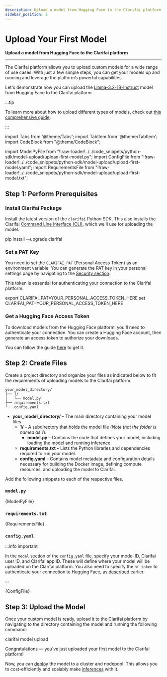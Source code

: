 ```yaml
---
description: Upload a model from Hugging Face to the Clarifai platform
sidebar_position: 3
---
```


# Upload Your First Model

**Upload a model from Hugging Face to the Clarifai platform**
<hr />

The Clarifai platform allows you to upload custom models for a wide range of use cases. With just a few simple steps, you can get your models up and running and leverage the platform’s powerful capabilities.

Let's demonstrate how you can upload the [Llama-3.2-1B-Instruct](https://github.com/Clarifai/runners-examples/tree/main/llm/llama-3_2-1b-instruct) model from Hugging Face to the Clarifai platform.

:::tip

To learn more about how to upload different types of models, check out [this comprehensive guide](https://docs.clarifai.com/compute/models/model-upload/). 

:::

import Tabs from '@theme/Tabs';
import TabItem from '@theme/TabItem';
import CodeBlock from "@theme/CodeBlock";

import ModelPyFile from "!!raw-loader!../../code_snippets/python-sdk/model-upload/upload-first-model.py";
import ConfigFile from "!!raw-loader!../../code_snippets/python-sdk/model-upload/upload-first-model.yaml";
import RequirementsFile from "!!raw-loader!../../code_snippets/python-sdk/model-upload/upload-first-model.txt";

## Step 1: Perform Prerequisites

### Install Clarifai Package

Install the latest version of the `clarifai` Python SDK. This also installs the Clarifai [Command Line Interface (CLI)](https://docs.clarifai.com/additional-resources/api-overview/cli), which we'll use for uploading the model.

<Tabs>
<TabItem value="bash" label="Bash">
    <CodeBlock className="language-bash"> pip install --upgrade clarifai </CodeBlock>
</TabItem>
</Tabs>

### Set a PAT Key

You need to set the `CLARIFAI_PAT` (Personal Access Token) as an environment variable. You can generate the PAT key in your personal settings page by navigating to the [Security section](https://clarifai.com/settings/security).

This token is essential for authenticating your connection to the Clarifai platform.

<Tabs>
<TabItem value="bash" label="Unix-Like Systems">
    <CodeBlock className="language-bash"> export CLARIFAI_PAT=YOUR_PERSONAL_ACCESS_TOKEN_HERE </CodeBlock>
</TabItem>
<TabItem value="bash2" label="Windows">
    <CodeBlock className="language-bash"> set CLARIFAI_PAT=YOUR_PERSONAL_ACCESS_TOKEN_HERE </CodeBlock>
</TabItem>
</Tabs>

### Get a Hugging Face Access Token

To download models from the Hugging Face platform, you'll need to authenticate your connection. You can create a Hugging Face account, then generate an access token to authorize your downloads. 

You can follow the guide [here](https://huggingface.co/docs/hub/en/security-tokens) to get it.

## Step 2: Create Files

Create a project directory and organize your files as indicated below to fit the requirements of uploading models to the Clarifai platform. 

```text
your_model_directory/
├── 1/
│   └── model.py
├── requirements.txt
└── config.yaml
```

- **your_model_directory/** – The main directory containing your model files.
  - **1/** – A subdirectory that holds the model file (_Note that the folder is named as **1**_).
    - **model.py** – Contains the code that defines your model, including loading the model and running inference.
  - **requirements.txt** – Lists the Python libraries and dependencies required to run your model.
  - **config.yaml** – Contains model metadata and configuration details necessary for building the Docker image, defining compute resources, and uploading the model to Clarifai.

Add the following snippets to each of the respective files. 

### `model.py`

<Tabs>
<TabItem value="python" label="Python">
    <CodeBlock className="language-python">{ModelPyFile}</CodeBlock>
</TabItem>
</Tabs>

### `requirements.txt`

<Tabs>
<TabItem value="text" label="Text">
    <CodeBlock className="language-text">{RequirementsFile}</CodeBlock>
</TabItem>
</Tabs>

### `config.yaml`

:::info important

In the `model` section of the `config.yaml` file, specify your model ID, Clarifai user ID, and Clarifai app ID. These will define where your model will be uploaded on the Clarifai platform. You also need to specify the `hf_token` to authenticate your connection to Hugging Face, as [described](#get-a-hugging-face-access-token) earlier.

:::

<Tabs>
<TabItem value="yaml" label="YAML">
    <CodeBlock className="language-yaml">{ConfigFile}</CodeBlock>
</TabItem>
</Tabs>

## Step 3: Upload the Model

Once your custom model is ready, upload it to the Clarifai platform by navigating to the directory containing the model and running the following command:

<Tabs>
<TabItem value="bash" label="CLI">
    <CodeBlock className="language-bash"> clarifai model upload </CodeBlock>
</TabItem>
</Tabs>

Congratulations — you've just uploaded your first model to the Clarifai platform!

Now, you can [deploy](https://docs.clarifai.com/compute/deployments/deploy-model) the model to a cluster and nodepool. This allows you to cost-efficiently and scalably make [inferences](https://docs.clarifai.com/compute/models/inference/api) with it. 